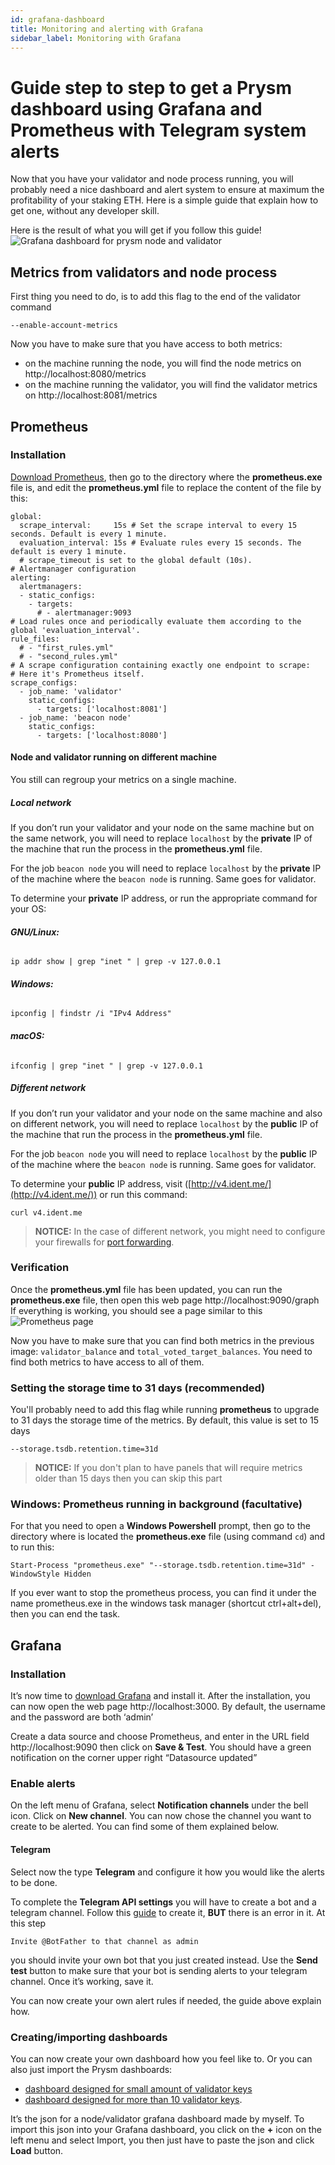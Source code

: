 ```yaml
---
id: grafana-dashboard
title: Monitoring and alerting with Grafana
sidebar_label: Monitoring with Grafana
---
```


# Guide step to step to get a Prysm dashboard using Grafana and Prometheus with Telegram system alerts

Now that you have your validator and node process running, you will probably need a nice dashboard and alert system to ensure at maximum the profitability of your staking ETH. Here is a simple guide that explain how to get one, without any developer skill.

Here is the result of what you will get if you follow this guide!
![Grafana dashboard for prysm node and validator](https://imgur.com/nbI9KPP.png "Grafana dashboard for prysm node and validator")


## Metrics from validators and node process
First thing you need to do, is to add this flag to the end of the validator command
```
--enable-account-metrics
```

Now you have to make sure that you have access to both metrics:
- on the machine running the node, you will find the node metrics on http://localhost:8080/metrics
- on the machine running the validator, you will find the validator metrics on http://localhost:8081/metrics

## Prometheus
### Installation
[Download Prometheus](https://prometheus.io/download/), then go to the directory where the **prometheus.exe** file is, and edit the **prometheus.yml** file to replace the content of the file by this:
```# my global config
global:
  scrape_interval:     15s # Set the scrape interval to every 15 seconds. Default is every 1 minute.
  evaluation_interval: 15s # Evaluate rules every 15 seconds. The default is every 1 minute.
  # scrape_timeout is set to the global default (10s).
# Alertmanager configuration
alerting:
  alertmanagers:
  - static_configs:
    - targets:
      # - alertmanager:9093
# Load rules once and periodically evaluate them according to the global 'evaluation_interval'.
rule_files:
  # - "first_rules.yml"
  # - "second_rules.yml"
# A scrape configuration containing exactly one endpoint to scrape:
# Here it's Prometheus itself.
scrape_configs:
  - job_name: 'validator'
    static_configs:
      - targets: ['localhost:8081']
  - job_name: 'beacon node'
    static_configs:
      - targets: ['localhost:8080']
```
#### Node and validator running on different machine
You still can regroup your metrics on a single machine.

##### **Local network**
If you don’t run your validator and your node on the same machine but on the same network, you will need to replace `localhost` by the **private** IP of the machine that run the process in the **prometheus.yml** file.

For the job `beacon node` you will need to replace `localhost` by the **private** IP of the machine where the `beacon node` is running. Same goes for validator.

To determine your  **private**  IP address, or run the appropriate command for your OS:

###### **GNU/Linux:**

```
ip addr show | grep "inet " | grep -v 127.0.0.1
```

###### **Windows:**

```
ipconfig | findstr /i "IPv4 Address"
```

###### **macOS:**

```
ifconfig | grep "inet " | grep -v 127.0.0.1
```

##### **Different network**
If you don’t run your validator and your node on the same machine and also on different network, you will need to replace `localhost` by the **public** IP of the machine that run the process in the **prometheus.yml** file.

For the job `beacon node` you will need to replace `localhost` by the **public** IP of the machine where the `beacon node` is running. Same goes for validator.

To determine your  **public**  IP address, visit ([http://v4.ident.me/](http://v4.ident.me/)) or run this command:

```
curl v4.ident.me
```

  > **NOTICE:** In the case of different network, you might need to configure your firewalls for [port forwarding](https://github.com/wgknowles/documentation/blob/15da3fb1ea477f260ef287497fe047b0a78879b3/docs/prysm-usage/p2p-host-ip.md#port-forwarding).
 

### Verification
Once the **prometheus.yml** file has been updated, you can run the **prometheus.exe** file, then open this web page http://localhost:9090/graph
If everything is working, you should see a page similar to this
![Prometheus page](https://i.imgur.com/MR7rckX.png "Prometheus page")

Now you have to make sure that you can find both metrics in the previous image: `validator_balance` and `total_voted_target_balances`. You need to find both metrics to have access to all of them.

### Setting the storage time to 31 days (recommended)
You'll probably need to add this flag while running **prometheus** to upgrade to 31 days the storage time of the metrics. By default, this value is set to 15 days
```
--storage.tsdb.retention.time=31d
```
  > **NOTICE:** If you don't plan to have panels that will require metrics older than 15 days then you can skip this part


### Windows: Prometheus running in background (facultative)
For that you need to open a **Windows Powershell** prompt, then go to the directory where is located the **prometheus.exe** file (using command `cd`) and to run this:
```
Start-Process "prometheus.exe" "--storage.tsdb.retention.time=31d" -WindowStyle Hidden
```
If you ever want to stop the prometheus process, you can find it under the name prometheus.exe in the windows task manager (shortcut ctrl+alt+del), then you can end the task.


## Grafana
### Installation
It’s now time to [download Grafana](https://grafana.com/grafana/download) and install it.
After the installation, you can now open the web page http://localhost:3000. By default, the username and the password are both ‘admin’

Create a data source and choose Prometheus, and enter in the URL field http://localhost:9090 then click on **Save & Test**. You should have a green notification on the corner upper right “Datasource updated”

### Enable alerts

On the left menu of Grafana, select **Notification channels** under the bell icon. Click on **New channel**.
You can now chose the channel you want to create to be alerted. You can find some of them explained below.

#### Telegram
 Select now the type **Telegram** and configure it how you would like the alerts to be done.

To complete the **Telegram API settings** you will have to create a bot and a telegram channel. Follow this [guide](https://gist.github.com/ilap/cb6d512694c3e4f2427f85e4caec8ad7) to create it, **BUT** there is an error in it. At this step
```
Invite @BotFather to that channel as admin
``` 
you should invite your own bot that you just created instead.
Use the **Send test** button to make sure that your bot is sending alerts to your telegram channel. Once it’s working, save it.

You can now create your own alert rules if needed, the guide above explain how.

### Creating/importing dashboards
You can now create your own dashboard how you feel like to. Or you can also just import the Prysm dashboards:
- [dashboard designed for small amount of validator keys](https://raw.githubusercontent.com/GuillaumeMiralles/prysm-grafana-dashboard/master/less_10_validators.json)
- [dashboard designed for more than 10 validator keys](https://raw.githubusercontent.com/GuillaumeMiralles/prysm-grafana-dashboard/master/more_10_validators.json).

It’s the json for a node/validator grafana dashboard made by myself. To import this json into your Grafana dashboard, you click on the **+** icon on the left menu and select Import, you then just have to paste the json and click **Load** button.



